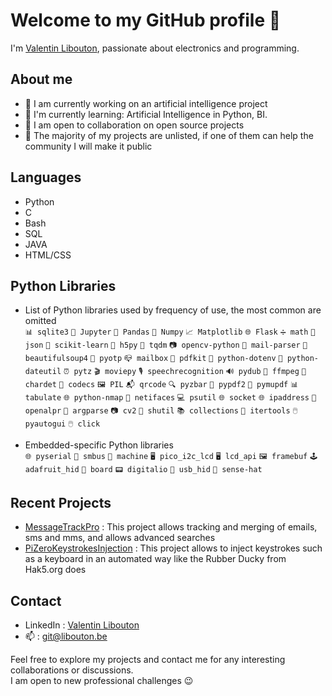 <!--
**ValentinLibouton/valentinlibouton** is a ✨ _special_ ✨ repository because its `README.md` (this file) appears on your GitHub profile.

Here are some ideas to get you started:

- 🔭 I’m currently working on ...
- 🌱 I’m currently learning ...
- 👯 I’m looking to collaborate on ...
- 🤔 I’m looking for help with ...
- 💬 Ask me about ...
- 📫 How to reach me: ...
- 😄 Pronouns: ...
- ⚡ Fun fact: ...
-->
# Welcome to my GitHub profile 👋

I'm [Valentin Libouton](https://www.linkedin.com/in/libouton/), passionate about electronics and programming.


<!--![Image](https://avatars.githubusercontent.com/u/97308348?s=96&v=4)-->

## About me
- 🚀 I am currently working on an artificial intelligence project
- 🌱 I'm currently learning: Artificial Intelligence in Python, BI.
- 👯 I am open to collaboration on open source projects
- 🔭 The majority of my projects are unlisted, if one of them can help the community I will make it public


## Languages
- Python
- C
- Bash
- SQL
- JAVA
- HTML/CSS
## Python Libraries
* List of Python libraries used by frequency of use, the most common are omitted  
`📊 sqlite3` `📓 Jupyter` `🐼 Pandas` `🔢 Numpy` `📈 Matplotlib` `🌐 Flask` `➗ math` `📝 json` `🧠 scikit-learn` `💽 h5py`
`📁 tqdm` `📷 opencv-python` `📧 mail-parser` `🍵 beautifulsoup4` `🔐 pyotp` `📪 mailbox` `📰 pdfkit` `🔗 python-dotenv`
`📆 python-dateutil` `⏰ pytz` `🎬 moviepy` `🎙️ speechrecognition` `🔊 pydub` `🎥 ffmpeg` `🧐 chardet` `💼 codecs` `🖼️ PIL`
`📬 qrcode` `🔍 pyzbar` `📄 pypdf2` `📘 pymupdf` `📊 tabulate` `🌐 python-nmap` `📡 netifaces` `💻 psutil` `🌐 socket`
`🌐 ipaddress` `🚗 openalpr` `🎯 argparse` `📷 cv2` `📁 shutil` `📚 collections` `🔗 itertools` `🖱️ pyautogui` `🖱️ click`


* Embedded-specific Python libraries  
`🌐 pyserial` `🔌 smbus` `🤖 machine` `🖥️ pico_i2c_lcd` `🖥️ lcd_api` `🖼️ framebuf` `🕹️ adafruit_hid` `🧰 board` 
`📟 digitalio` `💽 usb_hid` `🎩 sense-hat`


## Recent Projects
- [MessageTrackPro](https://github.com/ValentinLibouton/MessageTrackPro.git) : This project allows tracking and merging of emails, sms and mms, and allows advanced searches
- [PiZeroKeystrokesInjection](https://github.com/ValentinLibouton/PiZeroKeystrokesInjection.git) : This project allows to inject keystrokes such as a keyboard in an automated way like the Rubber Ducky from Hak5.org does


## Contact

- LinkedIn : [Valentin Libouton](https://www.linkedin.com/in/libouton/)
- 📫 : [git@libouton.be](git@libouton.be)

Feel free to explore my projects and contact me for any interesting collaborations or discussions.  
I am open to new professional challenges 😉
